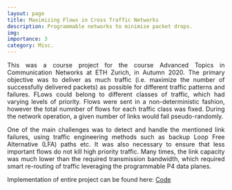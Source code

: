 ```yaml
---
layout: page
title: Maximizing Flows in Cross Traffic Networks
description: Programmable networks to minimize packet drops.
img:
importance: 3
category: Misc.
---
```


<p align="justify"> This was a course project for the course Advanced Topics in Communication Networks at ETH Zurich, in Autumn 2020. The primary objective was to deliver as much traffic (i.e. maximize the number of successfully delivered packets) as possible for different traffic patterns and failures. FLows could belong to different classes of traffic, which had varying levels of priority.  Flows were sent in a non-deterministic fashion, however the total numnber of flows for each traffic class was fixed. During the network operation, a given number of links would fail pseudo-randomly. </p>

<p align="justify"> One of the main challenges was to detect and handle the mentioned link failures, using traffic engineering methods such as backup Loop Free Alternative (LFA) paths etc. It was also necessary to ensure that less important flows do not kill high priority traffic. Many times, the link capacity was much lower than the required transmission bandwidth, which required smart re-routing of traffic leveraging the programmable P4 data planes. </p>

Implementation of entire project can be found here: <a href="https://github.com/Siddhant-Ray/Cross-Traffic-Flow-Maximization-in-L2L3-Networks"> Code </a>


